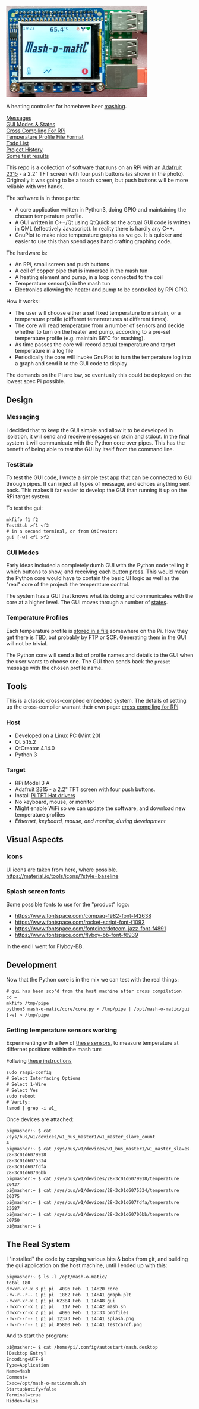 ![Photgraph of Mash-o-matiC RPi](doc/mash-o-matic.png)

A heating controller for homebrew beer [mashing](https://en.wikipedia.org/wiki/Mashing).

[Messages](doc/messages.md)<br>
[GUI Modes & States](doc/gui_modes.md)<br>
[Cross Compiling For RPi](doc/rpi_setup.md)<br>
[Temperature Profile File Format](doc/file_format.md)<br>
[Todo List](doc/todo.md)<br>
[Project History](doc/history.md)<br>
[Some test results](doc/numbers.md)<br>


This repo is a collection of software that runs on an RPi with an [Adafruit 2315](https://www.adafruit.com/product/2315) - a 2.2" TFT screen with four push buttons (as shown in the photo). Originally it was going to be a touch screen, but push buttons will be more reliable with wet hands.

The software is in three parts:
* A core application written in Python3, doing GPIO and maintaining the chosen temperature profile.
* A GUI written in C++/Qt using QtQuick so the actual GUI code is written in QML (effectively Javascript). In reality there is hardly any C++.
* GnuPlot to make nice temperature graphs as we go. It is quicker and easier to use this than spend ages hand crafting graphing code.

The hardware is:
* An RPi, small screen and push buttons
* A coil of copper pipe that is immersed in the mash tun
* A heating element and pump, in a loop connected to the coil
* Temperature sensor(s) in the mash tun
* Electronics allowing the heater and pump to be controlled by RPi GPIO.

How it works:
* The user will choose either a set fixed temperature to maintain, or a temperature profile (different temereratures at different times). 
* The core will read temperature from a number of sensors and decide whether to turn on the heater and pump, according to a pre-set temperature profile (e.g. maintain 66&deg;C for mashing).
* As time passes the core will record actual temperature and target temperature in a log file
* Periodically the core will invoke GnuPlot to turn the temperature log into a graph and send it to the GUI code to display

The demands on the Pi are low, so eventually this could be deployed on the lowest spec Pi possible.

## Design

### Messaging
I decided that to keep the GUI simple and allow it to be developed in isolation, it will send and receive [messages](doc/messages.md) on stdin and stdout. In the final system it will communicate with the Python core over pipes. This has the benefit of being able to test the GUI by itself from the command line.

### TestStub

To test the GUI code, I wrote a simple test app that can be connected to GUI through pipes.
It can inject all types of message, and echoes anything sent back. This makes it far easier to develop the GUI than running it up on the RPi target system.

To test the gui:

    mkfifo f1 f2
    TestStub >f1 <f2
    # in a second terminal, or from QtCreator:
    gui [-w] <f1 >f2

### GUI Modes
Early ideas included a completely dumb GUI with the Python code telling it which buttons to show, and receiving each button press. This would mean the Python core would have to contain the basic UI logic as well as the "real" core of the project: the temperature control. 

The system has a GUI that knows what its doing and communicates with the core at a higher level. The GUI moves through a number of [states](doc/gui_modes.md).

### Temperature Profiles

Each temperature profile is [stored in a file](doc/file_format.md) somewhere on the Pi. How they get there is TBD, but probably by FTP or SCP. Generating them in the GUI will not be trivial.

The Python core will send a list of profile names and details to the GUI when the user wants to choose one. The GUI then sends back the `preset` message with the chosen profile name.

## Tools

This is a classic cross-compiled embedded system. The details of setting up the cross-compiler warrant their own page:
[cross compiling for RPi](doc/rpi_setup.md)

### Host
* Developed on a Linux PC (Mint 20)
* Qt 5.15.2
* QtCreator 4.14.0
* Python 3

### Target
* RPi Model 3 A
* Adafruit 2315 - a 2.2" TFT screen with four push buttons.
* Install [Pi TFT Hat drivers](https://learn.adafruit.com/adafruit-2-2-pitft-hat-320-240-primary-display-for-raspberry-pi/easy-install)
* No keyboard, mouse, or monitor
* Might enable WiFi so we can update the software, and download new temperature profiles
* *Ethernet, keyboard, mouse, and monitor, during development*


## Visual Aspects

### Icons

UI icons are taken from here, where possible. https://material.io/tools/icons/?style=baseline

### Splash screen fonts

Some possible fonts to use for the "product" logo:

* https://www.fontspace.com/compaq-1982-font-f42638
* https://www.fontspace.com/rocket-script-font-f1092
* https://www.fontspace.com/fontdinerdotcom-jazz-font-f4891
* https://www.fontspace.com/flyboy-bb-font-f6939

In the end I went for Flyboy-BB.

## Development

Now that the Python core is in the mix we can test with the real things:

    # gui has been scp'd from the host machine after cross compilation
    cd ~
    mkfifo /tmp/pipe
    python3 mash-o-matic/core/core.py < /tmp/pipe | /opt/mash-o-matic/gui [-w] > /tmp/pipe


### Getting temperature sensors working

Experimenting with a few of [these sensors](https://thepihut.com/collections/adafruit-sensors/products/waterproof-ds18b20-digital-temperature-sensor-extras),
to measure temperature at differnet positions within the mash tun:


Follwing [these instructions](https://cdn-learn.adafruit.com/downloads/pdf/adafruits-raspberry-pi-lesson-11-ds18b20-temperature-sensing.pdf)


    sudo raspi-config
    # Select Interfacing Options
    # Select 1-Wire
    # Select Yes
    sudo reboot
    # Verify:
    lsmod | grep -i w1_

Once devices are attached:

    pi@masher:~ $ cat /sys/bus/w1/devices/w1_bus_master1/w1_master_slave_count 
    4
    pi@masher:~ $ cat /sys/bus/w1/devices/w1_bus_master1/w1_master_slaves
    28-3c01d6079918
    28-3c01d6075334
    28-3c01d607fdfa
    28-3c01d60706bb
    pi@masher:~ $ cat /sys/bus/w1/devices/28-3c01d6079918/temperature 
    20437
    pi@masher:~ $ cat /sys/bus/w1/devices/28-3c01d6075334/temperature 
    20375
    pi@masher:~ $ cat /sys/bus/w1/devices/28-3c01d607fdfa/temperature 
    23687
    pi@masher:~ $ cat /sys/bus/w1/devices/28-3c01d60706bb/temperature 
    20750
    pi@masher:~ $ 



## The Real System

I "installed" the code by copying various bits & bobs from git, and building the gui application on the host machine, until I ended up with this:

    pi@masher:~ $ ls -l /opt/mash-o-matic/
    total 180
    drwxr-xr-x 3 pi pi  4096 Feb  1 14:20 core
    -rw-r--r-- 1 pi pi  1862 Feb  1 14:41 graph.plt
    -rwxr-xr-x 1 pi pi 62384 Feb  1 14:48 gui
    -rwxr-xr-x 1 pi pi   117 Feb  1 14:42 mash.sh
    drwxr-xr-x 2 pi pi  4096 Feb  1 12:33 profiles
    -rw-r--r-- 1 pi pi 12373 Feb  1 14:41 splash.png
    -rw-r--r-- 1 pi pi 85800 Feb  1 14:41 testcardf.png

And to start the program:

    pi@masher:~ $ cat /home/pi/.config/autostart/mash.desktop
    [Desktop Entry]
    Encoding=UTF-8
    Type=Application
    Name=Mash
    Comment=
    Exec=/opt/mash-o-matic/mash.sh
    StartupNotify=false
    Terminal=true
    Hidden=false

